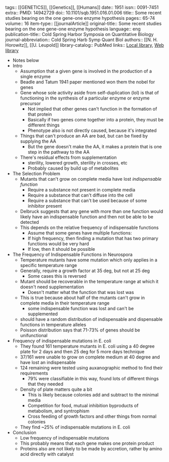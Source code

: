 tags:: [[GENETICS]], [[Genetics]], [[Humans]]
date:: 1951
issn:: 0091-7451
extra:: PMID: 14942729
doi:: 10.1101/sqb.1951.016.01.006
title:: Some recent studies bearing on the one gene-one enzyme hypothesis
pages:: 65-74
volume:: 16
item-type:: [[journalArticle]]
original-title:: Some recent studies bearing on the one gene-one enzyme hypothesis
language:: eng
publication-title:: Cold Spring Harbor Symposia on Quantitative Biology
journal-abbreviation:: Cold Spring Harb Symp Quant Biol
authors:: [[N. H. Horowitz]], [[U. Leupold]]
library-catalog:: PubMed
links:: [Local library](zotero://select/library/items/8MF883K2), [Web library](https://www.zotero.org/users/6106196/items/8MF883K2)

- Notes below
- Intro
	- Assumption that a given gene is involved in the production of a single enzyme
	- Beadle and Tatum 1941 paper mentioned won them the nobel for genes
	- Gene whose sole activity aside from self-duplication (lol) is that of functioning in the synthesis of a particular enzyme or enzyme precursor
		- Not implied that other genes can't function in the formation of that protein
		- Basically if two genes come together into a protein, they must be different things
		- Phenotype also is not directly caused, because it's integrated
	- Things that can't produce an AA are bad, but can be fixed by supplying the AA
		- But the gene doesn't make the AA, it makes a protein that is one step in the pathway to the AA
	- There's residual effects from supplementation
		- sterility, lowered growth, sterility in crosses, etc
		- Probably caused by build up of metabolites
- The Selection Problem
	- Mutants that can't grow on complete media have lost *indispensable function*
		- Require a substance not present in complete media
		- Require a substance that can't diffuse into the cell
		- Require a substance that can't be used because of some inhibitor present
	- Delbruck suggests that any gene with more than one function would likely have an indispensable function and then not be able to be detected
	- This depends on the relative frequency of indispensable functions
		- Assume that some genes have multiple functions:
		- If high frequency, then finding a mutation that has two primary functions would be very hard
		- If low, then it should be possible
- The Frequency of Indispensable Functions in Neurospora
	- Temperature mutants have some mutation which only applies in a specific temperature range
	- Generally, require a growth factor at 35 deg, but not at 25 deg
		- Some cases this is reversed
	- Mutant should be recoverable in the temperature range at which it doesn't need supplementation
		- Doesn't matter what the function that was lost was
	- This is true because about half of the mutants can't grow in complete media in their temperature range
		- some indispensable function was lost and can't be supplemented
	- should have a random distribution of indispensable and dispensable functions in temperature alleles
	- Poisson distribution says that 71-73% of genes should be unifunctional
- Frequency of indispensable mutations in E. coli
	- They found 161 temperature mutants in E. coli using a 40 degree plate for 2 days and then 25 deg for 5 more days technique
	- 37/161 were unable to grow on complete medium at 40 degree and have lost an indispensable
	- 124 remaining were tested using auxanographic method to find their requirements
		- 79% were classifiable in this way, found lots of different things that they needed
	- Density of plate matters quite a bit
		- This is likely because colonies add and subtract to the minimal media
		- Competition for food, mutual inhibition byproducts of metabolism, and syntrophism
		- Cross feeding of growth factors and other things from normal colonies
	- They find ~25% of indispensable mutations in E. coli
- Conclusion
	- Low frequency of indispensable mutations
	- This probably means that each gene makes one protein product
	- Proteins also are not likely to be made by accretion, rather by amino acid directly with catalyst